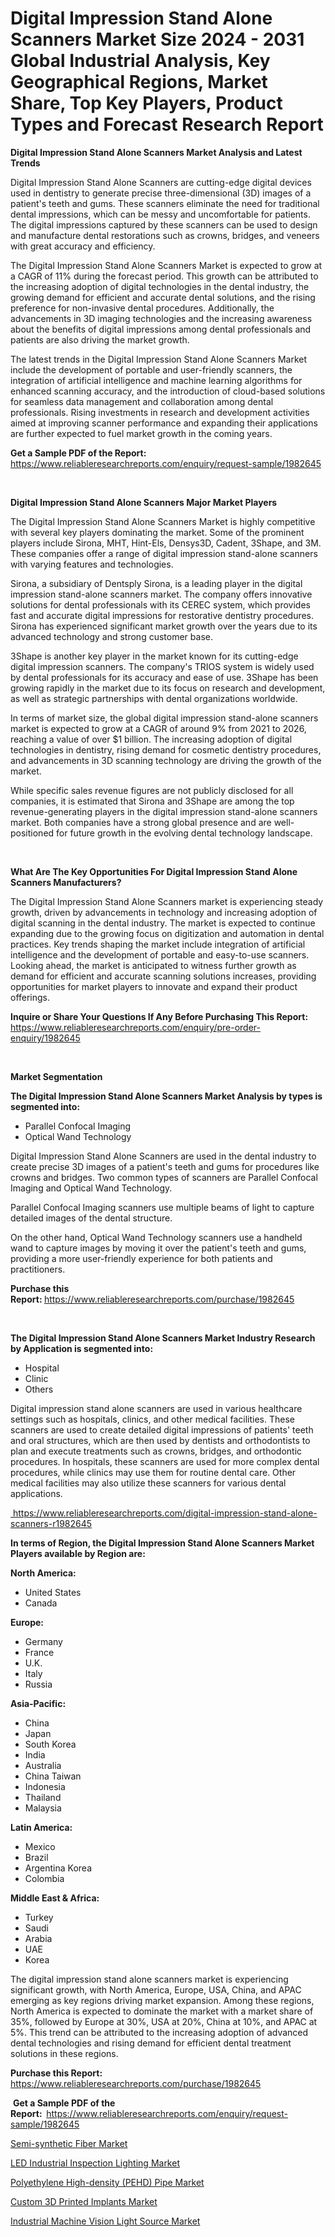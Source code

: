 <p><h1>Digital Impression Stand Alone Scanners Market Size 2024 - 2031 Global Industrial Analysis, Key Geographical Regions, Market Share, Top Key Players, Product Types and Forecast Research Report</h1></p><p><strong>Digital Impression Stand Alone Scanners Market Analysis and Latest Trends</strong></p>
<p><p>Digital Impression Stand Alone Scanners are cutting-edge digital devices used in dentistry to generate precise three-dimensional (3D) images of a patient's teeth and gums. These scanners eliminate the need for traditional dental impressions, which can be messy and uncomfortable for patients. The digital impressions captured by these scanners can be used to design and manufacture dental restorations such as crowns, bridges, and veneers with great accuracy and efficiency.</p><p>The Digital Impression Stand Alone Scanners Market is expected to grow at a CAGR of 11% during the forecast period. This growth can be attributed to the increasing adoption of digital technologies in the dental industry, the growing demand for efficient and accurate dental solutions, and the rising preference for non-invasive dental procedures. Additionally, the advancements in 3D imaging technologies and the increasing awareness about the benefits of digital impressions among dental professionals and patients are also driving the market growth.</p><p>The latest trends in the Digital Impression Stand Alone Scanners Market include the development of portable and user-friendly scanners, the integration of artificial intelligence and machine learning algorithms for enhanced scanning accuracy, and the introduction of cloud-based solutions for seamless data management and collaboration among dental professionals. Rising investments in research and development activities aimed at improving scanner performance and expanding their applications are further expected to fuel market growth in the coming years.</p></p>
<p><strong>Get a Sample PDF of the Report:&nbsp;</strong> <a href="https://www.reliableresearchreports.com/enquiry/request-sample/1982645">https://www.reliableresearchreports.com/enquiry/request-sample/1982645</a></p>
<p>&nbsp;</p>
<p><strong>Digital Impression Stand Alone Scanners Major Market Players</strong></p>
<p><p>The Digital Impression Stand Alone Scanners Market is highly competitive with several key players dominating the market. Some of the prominent players include Sirona, MHT, Hint-Els, Densys3D, Cadent, 3Shape, and 3M. These companies offer a range of digital impression stand-alone scanners with varying features and technologies.</p><p>Sirona, a subsidiary of Dentsply Sirona, is a leading player in the digital impression stand-alone scanners market. The company offers innovative solutions for dental professionals with its CEREC system, which provides fast and accurate digital impressions for restorative dentistry procedures. Sirona has experienced significant market growth over the years due to its advanced technology and strong customer base.</p><p>3Shape is another key player in the market known for its cutting-edge digital impression scanners. The company's TRIOS system is widely used by dental professionals for its accuracy and ease of use. 3Shape has been growing rapidly in the market due to its focus on research and development, as well as strategic partnerships with dental organizations worldwide.</p><p>In terms of market size, the global digital impression stand-alone scanners market is expected to grow at a CAGR of around 9% from 2021 to 2026, reaching a value of over $1 billion. The increasing adoption of digital technologies in dentistry, rising demand for cosmetic dentistry procedures, and advancements in 3D scanning technology are driving the growth of the market.</p><p>While specific sales revenue figures are not publicly disclosed for all companies, it is estimated that Sirona and 3Shape are among the top revenue-generating players in the digital impression stand-alone scanners market. Both companies have a strong global presence and are well-positioned for future growth in the evolving dental technology landscape.</p></p>
<p>&nbsp;</p>
<p><strong>What Are The Key Opportunities For Digital Impression Stand Alone Scanners Manufacturers?</strong></p>
<p><p>The Digital Impression Stand Alone Scanners market is experiencing steady growth, driven by advancements in technology and increasing adoption of digital scanning in the dental industry. The market is expected to continue expanding due to the growing focus on digitization and automation in dental practices. Key trends shaping the market include integration of artificial intelligence and the development of portable and easy-to-use scanners. Looking ahead, the market is anticipated to witness further growth as demand for efficient and accurate scanning solutions increases, providing opportunities for market players to innovate and expand their product offerings.</p></p>
<p><strong>Inquire or Share Your Questions If Any Before Purchasing This Report:</strong> <a href="https://www.reliableresearchreports.com/enquiry/pre-order-enquiry/1982645">https://www.reliableresearchreports.com/enquiry/pre-order-enquiry/1982645</a></p>
<p>&nbsp;</p>
<p><strong>Market Segmentation</strong></p>
<p><strong>The Digital Impression Stand Alone Scanners Market Analysis by types is segmented into:</strong></p>
<p><ul><li>Parallel Confocal Imaging</li><li>Optical Wand Technology</li></ul></p>
<p><p>Digital Impression Stand Alone Scanners are used in the dental industry to create precise 3D images of a patient's teeth and gums for procedures like crowns and bridges. Two common types of scanners are Parallel Confocal Imaging and Optical Wand Technology. </p><p>Parallel Confocal Imaging scanners use multiple beams of light to capture detailed images of the dental structure. </p><p>On the other hand, Optical Wand Technology scanners use a handheld wand to capture images by moving it over the patient's teeth and gums, providing a more user-friendly experience for both patients and practitioners.</p></p>
<p><strong>Purchase this Report:&nbsp;</strong><a href="https://www.reliableresearchreports.com/purchase/1982645">https://www.reliableresearchreports.com/purchase/1982645</a></p>
<p>&nbsp;</p>
<p><strong>The Digital Impression Stand Alone Scanners Market Industry Research by Application is segmented into:</strong></p>
<p><ul><li>Hospital</li><li>Clinic</li><li>Others</li></ul></p>
<p><p>Digital impression stand alone scanners are used in various healthcare settings such as hospitals, clinics, and other medical facilities. These scanners are used to create detailed digital impressions of patients' teeth and oral structures, which are then used by dentists and orthodontists to plan and execute treatments such as crowns, bridges, and orthodontic procedures. In hospitals, these scanners are used for more complex dental procedures, while clinics may use them for routine dental care. Other medical facilities may also utilize these scanners for various dental applications.</p></p>
<p><a href="https://www.reliableresearchreports.com/digital-impression-stand-alone-scanners-r1982645">&nbsp;https://www.reliableresearchreports.com/digital-impression-stand-alone-scanners-r1982645</a></p>
<p><strong>In terms of Region, the Digital Impression Stand Alone Scanners Market Players available by Region are:</strong></p>
<p>
    <p> <strong> North America: </strong>
        <ul>
            <li>United States</li>
            <li>Canada</li>
        </ul>
        </p> 
    <p> <strong> Europe: </strong>
        <ul>
            <li>Germany</li>
            <li>France</li>
            <li>U.K.</li>
            <li>Italy</li>
            <li>Russia</li>
        </ul>
        </p> 
    <p> <strong> Asia-Pacific: </strong>
        <ul>
            <li>China</li>
            <li>Japan</li>
            <li>South Korea</li>
            <li>India</li>
            <li>Australia</li>
            <li>China Taiwan</li>
            <li>Indonesia</li>
            <li>Thailand</li>
            <li>Malaysia</li>
        </ul>
        </p> 
    <p> <strong> Latin America: </strong>
        <ul>
            <li>Mexico</li>
            <li>Brazil</li>
            <li>Argentina Korea</li>
            <li>Colombia</li>
        </ul>
        </p> 
    <p> <strong> Middle East & Africa: </strong>
        <ul>
            <li>Turkey</li>
            <li>Saudi</li>
            <li>Arabia</li>
            <li>UAE</li>
            <li>Korea</li>
        </ul>
    </p>
    </p>
<p><p>The digital impression stand alone scanners market is experiencing significant growth, with North America, Europe, USA, China, and APAC emerging as key regions driving market expansion. Among these regions, North America is expected to dominate the market with a market share of 35%, followed by Europe at 30%, USA at 20%, China at 10%, and APAC at 5%. This trend can be attributed to the increasing adoption of advanced dental technologies and rising demand for efficient dental treatment solutions in these regions.</p></p>
<p><strong>Purchase this Report: </strong><a href="https://www.reliableresearchreports.com/purchase/1982645">https://www.reliableresearchreports.com/purchase/1982645</a></p>
<p>&nbsp;<strong>Get a Sample PDF of the Report:&nbsp;&nbsp;</strong><a href="https://www.reliableresearchreports.com/enquiry/request-sample/1982645">https://www.reliableresearchreports.com/enquiry/request-sample/1982645</a></p>
<p><strong></strong></p>
<p><p><a href="https://issuu.com/reportprime-2/docs/semi-synthetic-fiber-market-size-2030.pptx">Semi-synthetic Fiber Market</a></p><p><a href="https://www.linkedin.com/pulse/led-industrial-inspection-lighting-market-size-outlook-forecast-4uhac">LED Industrial Inspection Lighting Market</a></p><p><a href="https://issuu.com/reportprime-2/docs/polyethylene-high-density-pehd-pipe-market-size-20">Polyethylene High-density (PEHD) Pipe Market</a></p><p><a href="https://github.com/zjyglelu/Market-Research-Report-List-2/blob/main/custom-3d-printed-implants-market.md">Custom 3D Printed Implants Market</a></p><p><a href="https://www.linkedin.com/pulse/industrial-machine-vision-light-source-market-trends-analysis-orstc">Industrial Machine Vision Light Source Market</a></p></p>